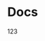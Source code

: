<script setup>
import UseDraggableCoreBasic from "../demo/UseDraggableCoreBasic.vue"
</script>

<UseDraggableCoreBasic/>

# Docs
123
